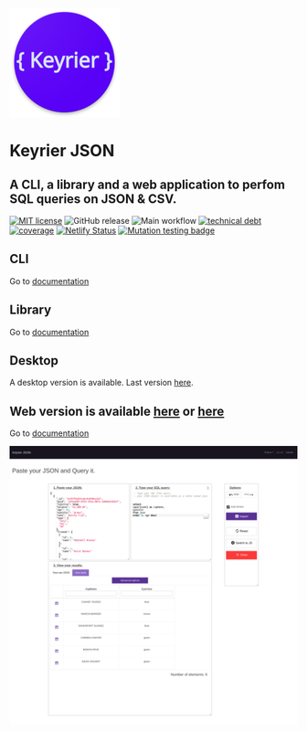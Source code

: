 ![logo](ui/public/logo_192.png)

# Keyrier JSON

## A CLI, a library and a web application to perfom SQL queries on JSON & CSV.

[![MIT license](https://img.shields.io/badge/License-MIT-blue.svg)](https://lbesson.mit-license.org/)
![GitHub release](https://img.shields.io/github/release/magoo-magoo/keyrier-json.svg)
![Main workflow](https://github.com/magoo-magoo/keyrier-json/workflows/Main%20workflow/badge.svg)
[![technical debt](https://sonarcloud.io/api/project_badges/measure?project=keyrier-json&metric=sqale_index)](https://sonarcloud.io/dashboard?id=keyrier-json)
[![coverage](https://sonarcloud.io/api/project_badges/measure?project=keyrier-json&metric=coverage)](https://sonarcloud.io/dashboard?id=keyrier-json)
[![Netlify Status](https://api.netlify.com/api/v1/badges/5aa1568f-9fcc-4964-803b-6a3b76e6f0cf/deploy-status)](https://app.netlify.com/sites/keyrier/deploys)
[![Mutation testing badge](https://img.shields.io/endpoint?style=flat&url=https%3A%2F%2Fbadge-api.stryker-mutator.io%2Fgithub.com%2Fmagoo-magoo%2Fkeyrier-json%2Fmaster)](https://dashboard.stryker-mutator.io/reports/github.com/magoo-magoo/keyrier-json/master)

## CLI

Go to [documentation](cli/README.md)

## Library

Go to [documentation](core/README.md)

## Desktop

A desktop version is available. Last version [here](https://github.com/magoo-magoo/keyrier-json/releases/latest).

## Web version is available [here](https://keyrier.magoo.dev) or [here](https://magoo-magoo.github.io/keyrier-json)

Go to [documentation](ui/README.md)

![](assets/demo.png)
